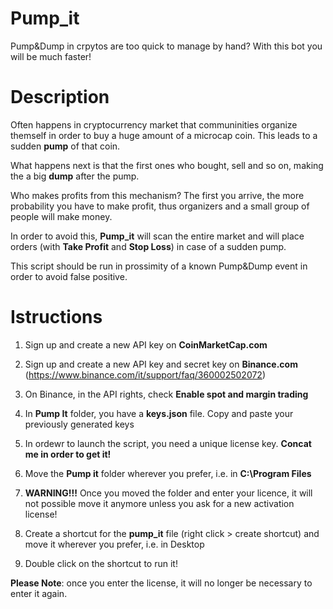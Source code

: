 # Pump_it
Pump&amp;Dump in crpytos are too quick to manage by hand? With this bot you will be much faster! 

# Description
Often happens in cryptocurrency market that communinities organize themself in order to buy a huge amount of a microcap coin. This leads to a sudden **pump** of that coin.

What happens next is that the first ones who bought, sell and so on, making the a big **dump** after the pump.

Who makes profits from this mechanism? The first you arrive, the more probability you have to make profit, thus organizers and a small group of people will make money.

In order to avoid this, **Pump_it** will scan the entire market and will place orders (with **Take Profit** and **Stop Loss**) in case of a sudden pump.

This script should be run in prossimity of a known Pump&Dump event in order to avoid false positive.

# Istructions

1. Sign up and create a new API key on **CoinMarketCap.com**

2. Sign up and create a new API key and secret key on **Binance.com** (https://www.binance.com/it/support/faq/360002502072)

3. On Binance, in the API rights, check **Enable spot and margin trading**

4. In **Pump It** folder, you have a **keys.json** file. Copy and paste your previously generated keys

5. In ordewr to launch the script, you need a unique license key. **Concat me in order to get it!**

7. Move the **Pump it** folder wherever you prefer, i.e. in **C:\Program Files**

8. **WARNING!!!** Once you moved the folder and enter your licence, it will not possible move it anymore unless you ask for a new activation license!

9. Create a shortcut for the **pump_it** file (right click > create shortcut) and move it wherever you prefer, i.e. in Desktop

10. Double click on the shortcut to run it!

**Please Note**: once you enter the license, it will no longer be necessary to enter it again.

